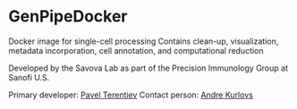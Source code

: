 # GenPipeDocker
Docker image for single-cell processing
Contains clean-up, visualization, metadata incorporation, cell annotation, and computational reduction 

Developed by the Savova Lab as part of the Precision Immunology Group at Sanofi U.S.

Primary developer: [Pavel Terentiev](mailto:Pavel.Terentiev@sanofi.com)
Contact person: [Andre Kurlovs](mailto:Andre.Kurlovs@sanofi.com) 
